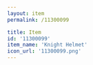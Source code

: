 ```yaml
---
layout: item
permalink: /11300099

title: Item
id: '11300099'
item_name: 'Knight Helmet'
icon_url: '11300099.png'
---
```

